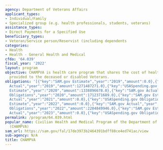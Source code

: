 ```yaml
---
agency: Department of Veterans Affairs
applicant_types:
- Individual/Family
- Specialized group (e.g. health professionals, students, veterans)
assistance_types:
- Direct Payments for a Specified Use
beneficiary_types:
- Veteran/Service person/Reservist (including dependents
categories:
- Health
- Health - General Health and Medical
cfda: '64.039'
fiscal_year: '2022'
layout: program
objective: CHAMPVA is health care program that shares the cost of health care services
  provided to the deceased or disabled Veterans.
obligations: '[{"key":"SAM.gov Estimate","year":"2019","amount":0.0},{"key":"SAM.gov
  Actual","year":"2019","amount":1271487271.0},{"key":"USASpending.gov Obligations","year":"2019","amount":1692224991.0},{"key":"SAM.gov
  Estimate","year":"2020","amount":1338896678.0},{"key":"SAM.gov Actual","year":"2020","amount":0.0},{"key":"USASpending.gov
  Obligations","year":"2020","amount":1712371689.0},{"key":"SAM.gov Estimate","year":"2021","amount":1349220507.0},{"key":"SAM.gov
  Actual","year":"2021","amount":0.0},{"key":"USASpending.gov Obligations","year":"2021","amount":1978712404.0},{"key":"SAM.gov
  Estimate","year":"2022","amount":0.0},{"key":"SAM.gov Actual","year":"2022","amount":1758700118.0},{"key":"USASpending.gov
  Obligations","year":"2022","amount":2204849946.0},{"key":"SAM.gov Estimate","year":"2023","amount":1707157216.0},{"key":"SAM.gov
  Actual","year":"2023","amount":0.0},{"key":"USASpending.gov Obligations","year":"2023","amount":1205734566.0}]'
permalink: /program/64.039.html
popular_name: Civilian Health and Medical Program of the Department of Veterans Affairs
  (CHAMPVA)
sam_url: https://sam.gov/fal/17de3973b2464391bdff88ce4ed741ac/view
sub-agency: N/A
title: CHAMPVA
---
```

